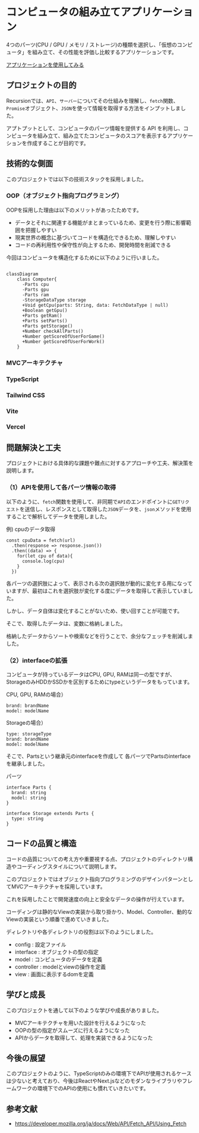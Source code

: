 # コンピュータの組み立てアプリケーション

4つのパーツ(CPU / GPU / メモリ / ストレージ)の種類を選択し、「仮想のコンピュータ」を組み立て、その性能を評価し比較するアプリケーションです。

<a href="https://computer-builder-beta.vercel.app">アプリケーションを使用してみる</a>

## プロジェクトの目的

Recursionでは、`API`、`サーバー`についてその仕組みを理解し、`fetch`関数、`Promise`オブジェクト、`JSON`を使って情報を取得する方法をインプットしました。

アプトプットとして、コンピュータのパーツ情報を提供する API を利用し、コンピュータを組み立て、組み立てたコンピュータのスコアを表示するアプリケーションを作成することが目的です。

## 技術的な側面
    
このプロジェクトでは以下の技術スタックを採用しました。

### OOP（オブジェクト指向プログラミング）

OOPを採用した理由は以下のメリットがあったためです。

- データとそれに関連する機能がまとまっているため、変更を行う際に影響範囲を把握しやすい
- 現実世界の概念に基づいてコードを構造化できるため、理解しやすい
- コードの再利用性や保守性が向上するため、開発時間を削減できる

今回はコンピュータを構造化するために以下のように行いました。

```mermaid

classDiagram
    class Computer{
      -Parts cpu
      -Parts gpu
      -Parts ram
      -StorageDataType storage
      +Void getCpu(parts: String, data: FetchDataType | null)
      +Boolean getGpu()
      +Parts getRam()
      +Parts setParts()
      +Parts getStorage()
      +Number checkAllParts()
      +Number getScoreOfUserForGame()
      +Number getScoreOfUserForWork()
    }

```

### MVCアーキテクチャ
### TypeScript
### Tailwind CSS
### Vite
### Vercel

## 問題解決と工夫

プロジェクトにおける具体的な課題や難点に対するアプローチや工夫、解決策を説明します。

### （1）APIを使用して各パーツ情報の取得

以下のように、`fetch`関数を使用して、非同期で`API`のエンドポイントに`GETリクエスト`を送信し、レスポンスとして取得した`JSON`データを、`json`メソッドを使用することで解析してデータを使用しました。

例) cpuのデータ取得
```
const cpuData = fetch(url)
  .then(response => response.json())
  .then((data) => {
    for(let cpu of data){
      console.log(cpu)
    }
  })
```

各パーツの選択肢によって、表示される次の選択肢が動的に変化する用になっていますが、最初はこれを選択肢が変化する度にデータを取得して表示していました。

しかし、データ自体は変化することがないため、使い回すことが可能です。

そこで、取得したデータは、変数に格納しました。

格納したデータからソートや検索などを行うことで、余分なフェッチを削減しました。

### （2）interfaceの拡張

コンピュータが持っているデータはCPU, GPU, RAMは同一の型ですが、StorageのみHDDかSSDかを区別するためにtypeというデータをもっています。

CPU, GPU, RAMの場合）
```
brand: brandName
model: modelName
```

Storageの場合）
```
type: storageType
brand: brandName
model: modelName
```

そこで、Partsという継承元のinterfaceを作成して
各パーツでPartsのinterfaceを継承しました。

パーツ
```
interface Parts {
  brand: string
  model: string
}

interface Storage extends Parts {
  type: string
}
```

## コードの品質と構造
    
コードの品質についての考え方や重要視する点、プロジェクトのディレクトリ構造やコーディングスタイルについて説明します。

このプロジェクトではオブジェクト指向プログラミングのデザインパターンとしてMVCアーキテクチャを採用しています。

これを採用したことで開発速度の向上と安全なデータの操作が行えています。

コーディングは静的なViewの実装から取り掛かり、Model、Controller、動的なViewの実装という順番で進めていきました。

ディレクトリや各ディレクトリの役割は以下のようにしました。

- config : 設定ファイル
- interface : オブジェクトの型の指定
- model : コンピュータのデータを定義
- controller : modelとviewの操作を定義
- view : 画面に表示するdomを定義

## 学びと成長
    
このプロジェクトを通して以下のような学びや成長がありました。

- MVCアーキテクチャを用いた設計を行えるようになった
- OOPの型の指定がスムーズに行えるようになった
- APIからデータを取得して、処理を実装できるようになった

## 今後の展望
    
このプロジェクトのように、TypeScriptのみの環境下でAPIが使用されるケースは少ないと考えており、今後はReactやNext.jsなどのモダンなライブラリやフレームワークの環境下でのAPIの使用にも慣れていきたいです。

## 参考文献

- https://developer.mozilla.org/ja/docs/Web/API/Fetch_API/Using_Fetch
